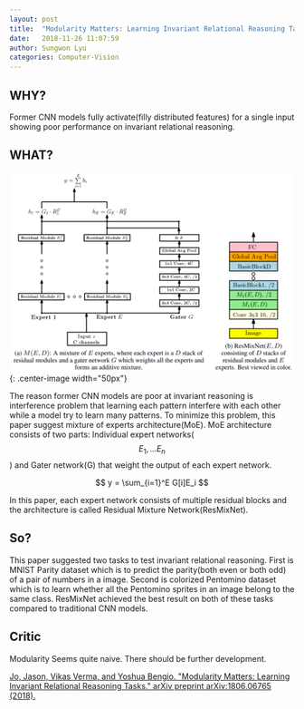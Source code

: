 ```yaml
---
layout: post
title:  "Modularity Matters: Learning Invariant Relational Reasoning Tasks"
date:   2018-11-26 11:07:59
author: Sungwon Lyu
categories: Computer-Vision
---
```


## WHY? 
Former CNN models fully activate(filly distributed features) for a single input showing poor performance on invariant relational reasoning. 

## WHAT?

![image](/assets/images/rmn.png){: .center-image width="50px"}

The reason former CNN models are poor at invariant reasoning is interference problem that learning each pattern interfere with each other while a model try to learn many patterns. To minimize this problem, this paper suggest mixture of experts architecture(MoE). MoE architecture consists of two parts: Individual expert networks($$E_1, ... E_n$$) and Gater network(G) that weight the output of each expert network. 

$$
y = \sum_{i=1}^E G[i]E_i
$$

In this paper, each expert network consists of multiple residual blocks and the architecture is called Residual Mixture Network(ResMixNet).

## So?
This paper suggested two tasks to test invariant relational reasoning. First is MNIST Parity dataset which is to predict the parity(both even or both odd) of a pair of numbers in a image. Second is colorized Pentomino dataset which is to learn whether all the Pentomino sprites in an image belong to the same class. ResMixNet achieved the best result on both of these tasks compared to traditional CNN models. 

## Critic
Modularity Seems quite naive. There should be further development. 

[Jo, Jason, Vikas Verma, and Yoshua Bengio. "Modularity Matters: Learning Invariant Relational Reasoning Tasks." arXiv preprint arXiv:1806.06765 (2018).](https://arxiv.org/pdf/1806.06765.pdf)